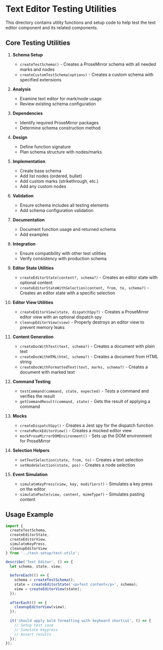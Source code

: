 # Text Editor Testing Utilities

This directory contains utility functions and setup code to help test the text editor component and its related components.

## Core Testing Utilities

1. **Schema Setup**
   - `createTestSchema()` - Creates a ProseMirror schema with all needed marks and nodes
   - `createCustomTestSchema(options)` - Creates a custom schema with specified extensions

1. **Analysis**
   - Examine text editor for mark/node usage
   - Review existing schema configuration

2. **Dependencies**
   - Identify required ProseMirror packages
   - Determine schema construction method

3. **Design**
   - Define function signature
   - Plan schema structure with nodes/marks

4. **Implementation**
   - Create base schema
   - Add list nodes (ordered, bullet)
   - Add custom marks (strikethrough, etc.)
   - Add any custom nodes

5. **Validation**
   - Ensure schema includes all testing elements
   - Add schema configuration validation

6. **Documentation**
   - Document function usage and returned schema
   - Add examples

7. **Integration**
   - Ensure compatibility with other test utilities
   - Verify consistency with production schema

2. **Editor State Utilities**
   - `createEditorState(content?, schema?)` - Creates an editor state with optional content
   - `createEditorStateWithSelection(content, from, to, schema?)` - Creates an editor state with a specific selection

3. **Editor View Utilities**
   - `createEditorView(state, dispatchSpy?)` - Creates a ProseMirror editor view with an optional dispatch spy
   - `cleanupEditorView(view)` - Properly destroys an editor view to prevent memory leaks

4. **Content Generation**
   - `createDocWithText(text, schema?)` - Creates a document with plain text
   - `createDocWithHTML(html, schema?)` - Creates a document from HTML string
   - `createDocWithFormattedText(text, marks, schema?)` - Creates a document with marked text

5. **Command Testing**
   - `testCommand(command, state, expected)` - Tests a command and verifies the result
   - `getCommandResult(command, state)` - Gets the result of applying a command

6. **Mocks**
   - `createDispatchSpy()` - Creates a Jest spy for the dispatch function
   - `createMockEditorView()` - Creates a mocked editor view 
   - `mockProseMirrorDOMEnvironment()` - Sets up the DOM environment for ProseMirror

7. **Selection Helpers**
   - `setTextSelection(state, from, to)` - Creates a text selection
   - `setNodeSelection(state, pos)` - Creates a node selection

8. **Event Simulation**
   - `simulateKeyPress(view, key, modifiers?)` - Simulates a key press on the editor
   - `simulatePaste(view, content, mimeType?)` - Simulates pasting content

## Usage Example

```typescript
import { 
  createTestSchema, 
  createEditorState, 
  createEditorView,
  simulateKeyPress,
  cleanupEditorView 
} from '../test-setup/test-utils';

describe('Text Editor', () => {
  let schema, state, view;
  
  beforeEach(() => {
    schema = createTestSchema();
    state = createEditorState('<p>Test content</p>', schema);
    view = createEditorView(state);
  });
  
  afterEach(() => {
    cleanupEditorView(view);
  });
  
  it('should apply bold formatting with keyboard shortcut', () => {
    // Setup test case
    // Simulate keypress
    // Assert results
  });
});
```
```
